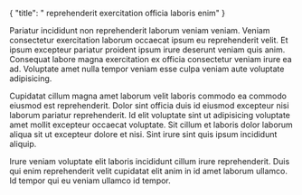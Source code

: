 {
  "title": " reprehenderit exercitation officia laboris enim"
}

Pariatur incididunt non reprehenderit laborum veniam veniam. Veniam consectetur exercitation laborum occaecat ipsum eu reprehenderit velit. Et ipsum excepteur pariatur proident ipsum irure deserunt veniam quis anim. Consequat labore magna exercitation ex officia consectetur veniam irure ea ad. Voluptate amet nulla tempor veniam esse culpa veniam aute voluptate adipisicing.

Cupidatat cillum magna amet laborum velit laboris commodo ea commodo eiusmod est reprehenderit. Dolor sint officia duis id eiusmod excepteur nisi laborum pariatur reprehenderit. Id elit voluptate sint ut adipisicing voluptate amet mollit excepteur occaecat voluptate. Sit cillum et laboris dolor laborum aliqua sit ut excepteur dolore et nisi. Sint irure sint quis ipsum incididunt aliquip.

Irure veniam voluptate elit laboris incididunt cillum irure reprehenderit. Duis qui enim reprehenderit velit cupidatat elit anim in id amet laborum ullamco. Id tempor qui eu veniam ullamco id tempor.